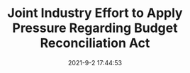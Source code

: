 ---
"title": "Joint Industry Effort to Apply Pressure Regarding Budget Reconciliation Act"
"date": "2021-9-2 17:44:53"
"feed_name": "IADC"
"feed_website": "https://www.iadc.org/"
"feed_rss": "https://www.iadc.org/feed/"
"link": "https://www.iadc.org/drillbits/joint-industry-effort-to-apply-pressure-regarding-us-congress-budget-reconciliation-act/"
"file": "_posts/fed18a935b1651a570d7cf22aa7be00f04728f48.md"
"accident": "0"
"drilling": "0"
---